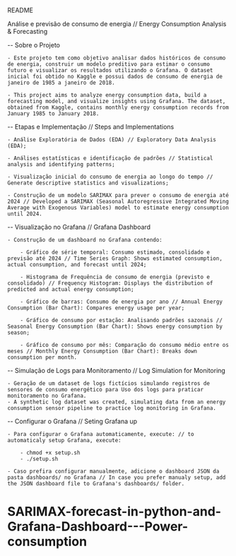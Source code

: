 README

Análise e previsão de consumo de energia // Energy Consumption Analysis & Forecasting

-- Sobre o Projeto

	- Este projeto tem como objetivo analisar dados históricos de consumo de energia, construir um modelo preditivo para estimar o consumo futuro e visualizar os resultados utilizando o Grafana. O dataset inicial foi obtido no Kaggle e possui dados de consumo de energia de janeiro de 1985 a janeiro de 2018.

	- This project aims to analyze energy consumption data, build a forecasting model, and visualize insights using Grafana. The dataset, obtained from Kaggle, contains monthly energy consumption records from January 1985 to January 2018.

-- Etapas e Implementação // Steps and Implementations

	- Análise Exploratória de Dados (EDA) // Exploratory Data Analysis (EDA);

	- Análises estatísticas e identificação de padrões // Statistical analysis and identifying patterns;

	- Visualização inicial do consumo de energia ao longo do tempo // Generate descriptive statistics and visualizations;

	- Construção de um modelo SARIMAX para prever o consumo de energia até 2024 // Developed a SARIMAX (Seasonal Autoregressive Integrated Moving Average with Exogenous Variables) model to estimate energy consumption until 2024.

	
-- Visualização no Grafana // Grafana Dashboard

	- Construção de um dashboard no Grafana contendo:

		- Gráfico de série temporal: Consumo estimado, consolidado e previsão até 2024 // Time Series Graph: Shows estimated consumption, actual consumption, and forecast until 2024;

		- Histograma de Frequência de consumo de energia (previsto e consolidado) // Frequency Histogram: Displays the distribution of predicted and actual energy consumption;

		- Gráfico de barras: Consumo de energia por ano // Annual Energy Consumption (Bar Chart): Compares energy usage per year;
	
		- Gráfico de consumo por estação: Analisando padrões sazonais // Seasonal Energy Consumption (Bar Chart): Shows energy consumption by season;

		- Gráfico de consumo por mês: Comparação do consumo médio entre os meses // Monthly Energy Consumption (Bar Chart): Breaks down consumption per month.

-- Simulação de Logs para Monitoramento // Log Simulation for Monitoring

	- Geração de um dataset de logs fictícios simulando registros de sensores de consumo energético para Uso dos logs para praticar monitoramento no Grafana.
	- A synthetic log dataset was created, simulating data from an energy consumption sensor pipeline to practice log monitoring in Grafana.


--  Configurar o Grafana // Seting Grafana up

	- Para configurar o Grafana automaticamente, execute: // to automaticaly setup Grafana, execute:

		- chmod +x setup.sh
		- ./setup.sh

	- Caso prefira configurar manualmente, adicione o dashboard JSON da pasta dashboards/ no Grafana // In case you prefer manualy setup, add the JSON dashboard file to Grafana's dashboards/ folder.
 # SARIMAX-forecast-in-python-and-Grafana-Dashboard---Power-consumption

